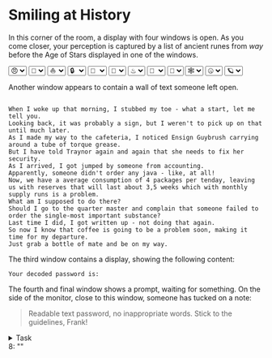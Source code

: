 # Smiling at History

In this corner of the room, a display with four windows is open. As you come closer, your perception is captured by a list of ancient runes
from *way* before the Age of Stars displayed in one of the windows.

<form id="form-emoji" action="#">
    <select name="emojikey0" id="emojikey0-select" onchange="runCircle()">
        <option value="1F620">&#x1F620;</option>
        <option value="1F610">&#x1F610;</option>
        <option value="1F600">&#x1F600;</option>
    </select>
    <select name="emojikey1" id="emojikey1-select" onchange="runCircle()">
        <option value="1F4A9">&#x1F4A9;</option>
        <option value="1F6D1">&#x1F6D1;</option>
        <option value="023F0">&#x23F0;</option>
    </select>
    <select name="emojikey2" id="emojikey2-select" onchange="runCircle()">
        <option value="026F5">&#x26F5;</option>
        <option value="1F353">&#x1F353;</option>
        <option value="1F6E0">&#x1F6E0;</option>
    </select>
    <select name="emojikey3" id="emojikey3-select" onchange="runCircle()">
        <option value="1F512">&#x1F512;</option>
        <option value="1FA79">&#x1FA79;</option>
        <option value="02694">&#x2694;</option>
    </select>
    <select name="emojikey4" id="emojikey4-select" onchange="runCircle()">
        <option value="1F6B1">&#x1F6B1;</option>
        <option value="1F5E1">&#x1F5E1;</option>
        <option value="1F911">&#x1F911;</option>
    </select>
    <select name="emojikey5" id="emojikey5-select" onchange="runCircle()">
        <option value="1F48C">&#x1F48C;</option>
        <option value="02615">&#x2615;</option>
        <option value="02696">&#x2696;</option>
    </select>
    <select name="emojikey6" id="emojikey6-select" onchange="runCircle()">
        <option value="02668">&#x2668;</option>
        <option value="1F3FA">&#x1F3FA;</option>
        <option value="02797">&#x2797;</option>
    </select>
    <select name="emojikey7" id="emojikey7-select" onchange="runCircle()">
        <option value="1F64F">&#x1F64F;</option>
        <option value="1F615">&#x1F615;</option>
        <option value="1F6EC">&#x1F6EC;</option>
    </select>
    <select name="emojikey8" id="emojikey8-select" onchange="runCircle()">
        <option value="1F9DE">&#x1F9DE;</option>
        <option value="1F647">&#x1F647;</option>
        <option value="1F4A2">&#x1F4A2;</option>
    </select>
    <select name="emojikey9" id="emojikey9-select" onchange="runCircle()">
        <option value="1F578">&#x1F578;</option>
        <option value="1F4D3">&#x1F4D3;</option>
        <option value="1F93A">&#x1F93A;</option>
    </select>
    <select name="emojikeyA" id="emojikeyA-select" onchange="runCircle()">
        <option value="1F910">&#x1F910;</option>
        <option value="02708">&#x2708;</option>
        <option value="023F0">&#x23F0;</option>
    </select>
    <select name="emojikeyB" id="emojikeyB-select" onchange="runCircle()">
        <option value="1FA90">&#x1FA90;</option>
        <option value="1F376">&#x1F376;</option>
        <option value="1F9ED">&#x1F9ED;</option>
    </select>
</form>
<script src="https://play.workadventu.re/iframe_api.js"></script>
<script>
    const keyelement0 = document.getElementById("emojikey0-select")
    const keyelement1 = document.getElementById("emojikey1-select")
    const keyelement2 = document.getElementById("emojikey2-select")
    const keyelement3 = document.getElementById("emojikey3-select")
    const keyelement4 = document.getElementById("emojikey4-select")
    const keyelement5 = document.getElementById("emojikey5-select")
    const keyelement6 = document.getElementById("emojikey6-select")
    const keyelement7 = document.getElementById("emojikey7-select")
    const keyelement8 = document.getElementById("emojikey8-select")
    const keyelement9 = document.getElementById("emojikey9-select")
    const keyelementA = document.getElementById("emojikeyA-select")
    const keyelementB = document.getElementById("emojikeyB-select")
    const outelement = document.getElementById("decoded")
    function keygen() {
            var val0 = keylement0.value;
            var val1 = keylement1.value;
            var val2 = keylement2.value;
            var val3 = keylement3.value;
            var val4 = keylement4.value;
            var val5 = keylement5.value;
            var val6 = keylement6.value;
            var val7 = keylement7.value;
            var val8 = keylement8.value;
            var val9 = keylement9.value;
            var valA = keylementA.value;
            var valB = keylementB.value;
            var total = val0+val1+val2+val3+val4+val5+val6+val7+val8+val9+valA+valB;
            var key0 = parseInt(total.substring( 2, 7), 16);
            var key1 = parseInt(total.substring( 7,12), 16);
            var key2 = parseInt(total.substring(12,17), 16);
            var key3 = parseInt(total.substring(17,22), 16);
            var key4 = parseInt(total.substring(22,27), 16);
            var key5 = parseInt(total.substring(27,32), 16);
            var key6 = parseInt(total.substring(32,37), 16);
            var key7 = parseInt(total.substring(37,42), 16);
            var key8 = parseInt(total.substring(42,47), 16);
            var key9 = parseInt(total.substring(47,52), 16);
            var keyA = parseInt(total.substring(52,57), 16);
            var keyB = parseInt(total.substring(57) + total.substring(0,2), 16);
            return [key0, key1, key2, key3, key4, key5, key6, key7, key8, key9, keyA, keyB];
    }
    function decode(input) {
        var keys = keygen();
        var out = []
        for (var i = 0; i < 12; ++i)
        {
            out.push(String.fromCharCode(parseInt(input.substring(8*i, 8*(i+1)), 10) ^ keys[i]))
        }
        return out.join("")
    }
    function runCircle()
    {
        console.log(outelement.innerHtml)
        console.log(decode("004014880044682900450683003324100059428800398695004975310039868400303735003162590046091200650604"))
        outelement.innerHtml = decode("004014880044682900450683003324100059428800398695004975310039868400303735003162590046091200650604")
    }
</script>

Another window appears to contain a wall of text someone left open.

<p>
<code>
When I woke up that morning, I stubbed my toe - what a start, let me tell you.
Looking back, it was probably a sign, but I weren't to pick up on that until much later.
As I made my way to the cafeteria, I noticed Ensign Guybrush carrying around a tube of torque grease.
But I have told Traynor again and again that she needs to fix her security.
As I arrived, I got jumped by someone from accounting.
Apparently, someone didn't order any java - like, at all!
Now, we have a average consumption of 4 packages per tenday, leaving us with reserves that will last about 3,5 weeks which with monthly
supply runs is a problem.
What am I supposed to do there?
Should I go to the quarter master and complain that someone failed to order the single-most important substance?
Last time I did, I got written up - not doing that again.
So now I know that coffee is going to be a problem soon, making it time for my departure.
Just grab a bottle of mate and be on my way.
</code>
</p>

The third window contains a display, showing the following content:

<p><code>Your decoded password is: </code></p><div id="decoded"></div>

The fourth and final window shows a prompt, waiting for something. On the side of the monitor, close to this window,
someone has tucked on a note:

> Readable text password, no inappropriate words. Stick to the guidelines, Frank!

<details><summary>Task</summary>
When you are certain that the correct password has been unscrambled, add it behind the `8:`.
</details>

<div class="key">
8: ""
</div>
